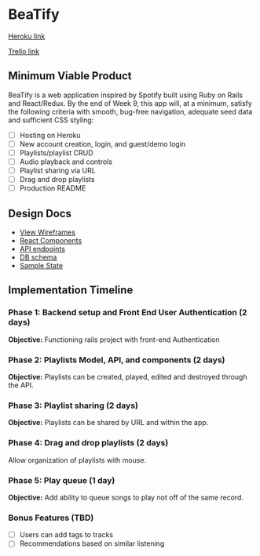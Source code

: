 # BeaTify

[Heroku link][heroku]

[Trello link][trello]

[heroku]: http://www.herokuapp.com
[trello]: https://trello.com/

## Minimum Viable Product

BeaTify is a web application inspired by Spotify built using Ruby on Rails and React/Redux.  By the end of Week 9, this app will, at a minimum, satisfy the following criteria with smooth, bug-free navigation, adequate seed data and sufficient CSS styling:

- [ ] Hosting on Heroku
- [ ] New account creation, login, and guest/demo login
- [ ] Playlists/playlist CRUD
- [ ] Audio playback and controls
- [ ] Playlist sharing via URL
- [ ] Drag and drop playlists
- [ ] Production README

## Design Docs
* [View Wireframes][wireframes]
* [React Components][components]
* [API endpoints][api-endpoints]
* [DB schema][schema]
* [Sample State][sample-state]

[wireframes]: docs/wireframes
[components]: docs/component-hierarchy.md
[sample-state]: docs/sample-state.md
[api-endpoints]: docs/api-endpoints.md
[schema]: docs/schema.md


## Implementation Timeline

### Phase 1: Backend setup and Front End User Authentication (2 days)

**Objective:** Functioning rails project with front-end Authentication

### Phase 2: Playlists Model, API, and components (2 days)

**Objective:** Playlists can be created, played, edited and destroyed through the API.

### Phase 3: Playlist sharing (2 days)

**Objective:** Playlists can be shared by URL and within the app.

### Phase 4: Drag and drop playlists (2 days)

Allow organization of playlists with mouse.

### Phase 5: Play queue (1 day)

**Objective:** Add ability to queue songs to play not off of the same record.

### Bonus Features (TBD)
- [ ] Users can add tags to tracks
- [ ] Recommendations based on similar listening
